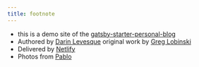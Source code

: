 ```yaml
---
title: footnote
---
```


* this is a demo site of the [gatsby-starter-personal-blog](https://github.com/greglobinski/gatsby-starter-personal-blog)
* Authored by [Darin Levesque](https://darinlevesque.com) original work by [Greg Lobinski](https://www.greglobinski.com)
* Delivered by [Netlify](https://www.netlify.com/)
* Photos from [Pablo](https://pablo.buffer.com)
